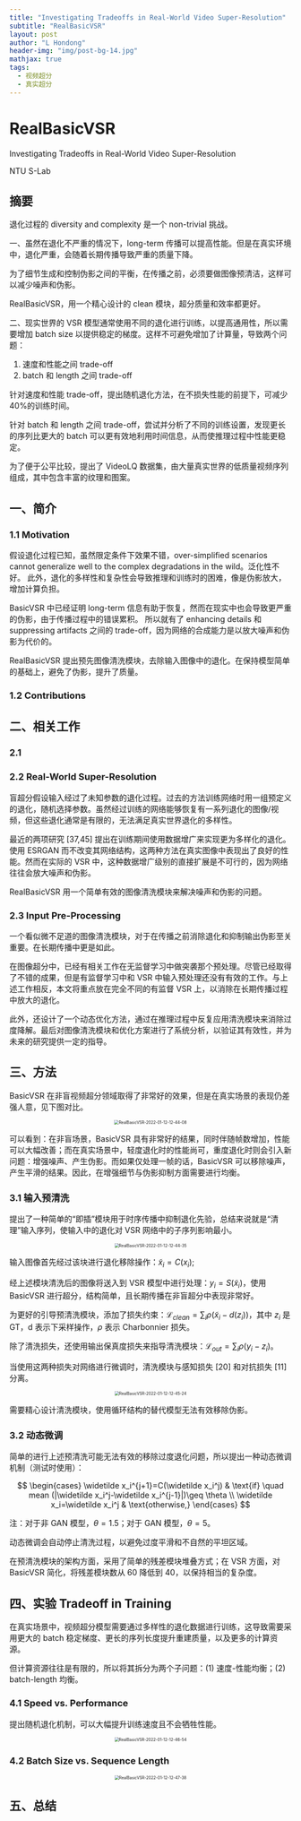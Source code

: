```yaml
---
title: "Investigating Tradeoffs in Real-World Video Super-Resolution"
subtitle: "RealBasicVSR"
layout: post
author: "L Hondong"
header-img: "img/post-bg-14.jpg"
mathjax: true
tags:
  - 视频超分
  - 真实超分
---
```


# RealBasicVSR

Investigating Tradeoffs in Real-World Video Super-Resolution

NTU S-Lab

## 摘要

退化过程的 diversity and complexity 是一个 non-trivial 挑战。

一、虽然在退化不严重的情况下，long-term 传播可以提高性能。但是在真实环境中，退化严重，会随着长期传播导致严重的质量下降。

为了细节生成和控制伪影之间的平衡，在传播之前，必须要做图像预清洁，这样可以减少噪声和伪影。

RealBasicVSR，用一个精心设计的 clean 模块，超分质量和效率都更好。

二、现实世界的 VSR 模型通常使用不同的退化进行训练，以提高通用性，所以需要增加 batch size 以提供稳定的梯度。这样不可避免增加了计算量，导致两个问题：

1. 速度和性能之间 trade-off
2. batch 和 length 之间 trade-off

针对速度和性能 trade-off，提出随机退化方法，在不损失性能的前提下，可减少 40%的训练时间。

针对 batch 和 length 之间 trade-off，尝试并分析了不同的训练设置，发现更长的序列比更大的 batch 可以更有效地利用时间信息，从而使推理过程中性能更稳定。

为了便于公平比较，提出了 VideoLQ 数据集，由大量真实世界的低质量视频序列组成，其中包含丰富的纹理和图案。

## 一、简介

### 1.1 Motivation

假设退化过程已知，虽然限定条件下效果不错，over-simplified scenarios cannot generalize well to the complex degradations in the wild。泛化性不好。
此外，退化的多样性和复杂性会导致推理和训练时的困难，像是伪影放大，增加计算负担。

BasicVSR 中已经证明 long-term 信息有助于恢复，然而在现实中也会导致更严重的伪影，由于传播过程中的错误累积。
所以就有了 enhancing details 和 suppressing artifacts 之间的 trade-off，因为网络的合成能力是以放大噪声和伪影为代价的。

RealBasicVSR 提出预先图像清洗模块，去除输入图像中的退化。在保持模型简单的基础上，避免了伪影，提升了质量。

### 1.2 Contributions

## 二、相关工作

### 2.1

### 2.2 Real-World Super-Resolution

盲超分假设输入经过了未知参数的退化过程。过去的方法训练网络时用一组预定义的退化，随机选择参数。虽然经过训练的网络能够恢复有一系列退化的图像/视频，但这些退化通常是有限的，无法满足真实世界退化的多样性。

最近的两项研究 [37,45] 提出在训练期间使用数据增广来实现更为多样化的退化。使用 ESRGAN 而不改变其网络结构，这两种方法在真实图像中表现出了良好的性能。然而在实际的 VSR 中，这种数据增广级别的直接扩展是不可行的，因为网络往往会放大噪声和伪影。

RealBasicVSR 用一个简单有效的图像清洗模块来解决噪声和伪影的问题。

### 2.3 Input Pre-Processing

一个看似微不足道的图像清洗模块，对于在传播之前消除退化和抑制输出伪影至关重要。在长期传播中更是如此。

在图像超分中，已经有相关工作在无监督学习中做突袭那个预处理。尽管已经取得了不错的成果，但是有监督学习中和 VSR 中输入预处理还没有有效的工作。与上述工作相反，本文将重点放在完全不同的有监督 VSR 上，以消除在长期传播过程中放大的退化。

此外，还设计了一个动态优化方法，通过在推理过程中反复应用清洗模块来消除过度降解。最后对图像清洗模块和优化方案进行了系统分析，以验证其有效性，并为未来的研究提供一定的指导。

## 三、方法

BasicVSR 在非盲视频超分领域取得了非常好的效果，但是在真实场景的表现仍差强人意，见下图对比。

<div align=center><img src="https://lhondong-pic.oss-cn-shenzhen.aliyuncs.com/img/assets/RealBasicVSR-2022-01-12-12-44-08.png" alt="RealBasicVSR-2022-01-12-12-44-08" style="zoom:50%;" /></div>

可以看到：在非盲场景，BasicVSR 具有非常好的结果，同时伴随帧数增加，性能可以大幅改善；而在真实场景中，轻度退化时的性能尚可，重度退化时则会引入新问题：增强噪声、产生伪影。而如果仅处理一帧的话，BasicVSR 可以移除噪声，产生平滑的结果。因此，在增强细节与伪影抑制方面需要进行均衡。

### 3.1 输入预清洗

提出了一种简单的“即插”模块用于时序传播中抑制退化先验，总结来说就是“清理”输入序列，使输入中的退化对 VSR 网络中的子序列影响最小。

<div align=center><img src="https://lhondong-pic.oss-cn-shenzhen.aliyuncs.com/img/assets/RealBasicVSR-2022-01-12-12-44-35.png" alt="RealBasicVSR-2022-01-12-12-44-35" style="zoom:50%;" /></div>

输入图像首先经过该块进行退化移除操作：$\widetilde{x}_i=C(x_i$);

经上述模块清洗后的图像将送入到 VSR 模型中进行处理：$y_i=S(\widetilde{x}_i)$，使用 BasicVSR 进行超分，结构简单，且长期传播在非盲超分中表现非常好。

为更好的引导预清洗模块，添加了损失约束：$\mathcal L_{clean}=\sum_i \rho(\widetilde{x}_i-d(z_i))$，其中 $z_i$ 是 GT，d 表示下采样操作，$\rho$ 表示 Charbonnier 损失。

除了清洗损失，还使用输出保真度损失来指导清洗模块：$\mathcal L_{out}=\sum_i \rho(y_i-z_i)$。

当使用这两种损失对网络进行微调时，清洗模块与感知损失 [20] 和对抗损失 [11] 分离。

<div align=center><img src="https://lhondong-pic.oss-cn-shenzhen.aliyuncs.com/img/assets/RealBasicVSR-2022-01-12-12-45-24.png" alt="RealBasicVSR-2022-01-12-12-45-24" style="zoom:50%;" /></div>

需要精心设计清洗模块，使用循环结构的替代模型无法有效移除伪影。

### 3.2 动态微调

简单的进行上述预清洗可能无法有效的移除过度退化问题，所以提出一种动态微调机制（测试时使用）：

$$
\begin{cases}
\widetilde x_i^{j+1}=C(\widetilde x_i^j) & \text{if} \quad mean (|\widetilde x_i^j-\widetilde x_i^{j-1}|)\geq \theta \\ \widetilde x_i=\widetilde x_i^j & \text{otherwise,}
\end{cases}
$$

注：对于非 GAN 模型，$\theta=1.5$；对于 GAN 模型，$\theta=5$。

动态微调会自动停止清洗过程，以避免过度平滑和不自然的平坦区域。

在预清洗模块的架构方面，采用了简单的残差模块堆叠方式；在 VSR 方面，对 BasicVSR 简化，将残差模块数从 60 降低到 40，以保持相当的复杂度。

## 四、实验 Tradeoff in Training

在真实场景中，视频超分模型需要通过多样性的退化数据进行训练，这导致需要采用更大的 batch 稳定梯度、更长的序列长度提升重建质量，以及更多的计算资源。

但计算资源往往是有限的，所以将其拆分为两个子问题：(1) 速度-性能均衡；(2) batch-length 均衡。

### 4.1 Speed vs. Performance

提出随机退化机制，可以大幅提升训练速度且不会牺牲性能。

<div align=center><img src="https://lhondong-pic.oss-cn-shenzhen.aliyuncs.com/img/assets/RealBasicVSR-2022-01-12-12-46-54.png" alt="RealBasicVSR-2022-01-12-12-46-54" style="zoom:50%;" /></div>

### 4.2 Batch Size vs. Sequence Length

<div align=center><img src="https://lhondong-pic.oss-cn-shenzhen.aliyuncs.com/img/assets/RealBasicVSR-2022-01-12-12-47-38.png" alt="RealBasicVSR-2022-01-12-12-47-38" style="zoom:50%;" /></div>

## 五、总结
